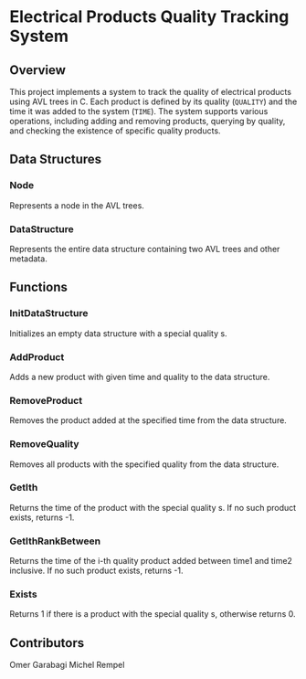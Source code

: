 # Electrical Products Quality Tracking System

## Overview

This project implements a system to track the quality of electrical products using AVL trees in C. Each product is defined by its quality (`QUALITY`) and the time it was added to the system (`TIME`). The system supports various operations, including adding and removing products, querying by quality, and checking the existence of specific quality products.

## Data Structures

### Node
Represents a node in the AVL trees.

### DataStructure
Represents the entire data structure containing two AVL trees and other metadata.

## Functions

### InitDataStructure
Initializes an empty data structure with a special quality s.

### AddProduct
Adds a new product with given time and quality to the data structure.

### RemoveProduct
Removes the product added at the specified time from the data structure.

### RemoveQuality
Removes all products with the specified quality from the data structure.

### GetIth
Returns the time of the product with the special quality s. If no such product exists, returns -1.

### GetIthRankBetween
Returns the time of the i-th quality product added between time1 and time2 inclusive. If no such product exists, returns -1.

### Exists
Returns 1 if there is a product with the special quality s, otherwise returns 0.

## Contributors
Omer Garabagi
Michel Rempel
